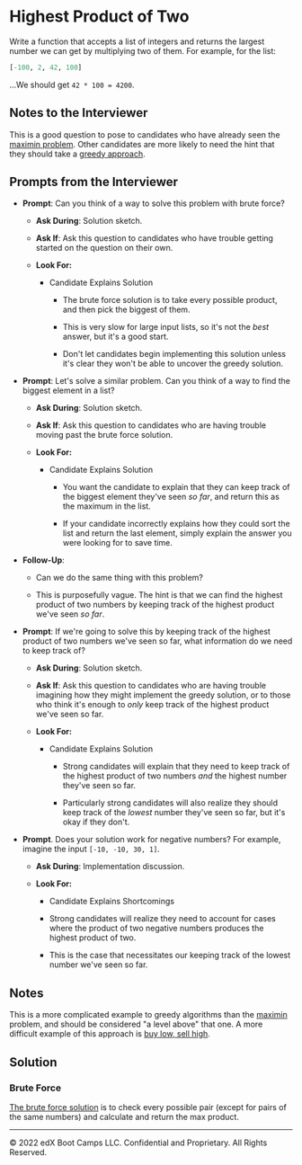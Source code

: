 # Highest Product of Two

Write a function that accepts a list of integers and returns the largest number we can get by multiplying two of them. For example, for the list:

```python
[-100, 2, 42, 100]
```

...We should get `42 * 100 = 4200`.

## Notes to the Interviewer

This is a good question to pose to candidates who have already seen the [maximin problem](../maximin). Other candidates are more likely to need the hint that they should take a [greedy approach](https://en.wikipedia.org/wiki/Greedy_algorithm).

## Prompts from the Interviewer

* **Prompt**: Can you think of a way to solve this problem with brute force?

  * **Ask During**: Solution sketch.

  * **Ask If**: Ask this question to candidates who have trouble getting started on the question on their own.

  * **Look For:**

    * Candidate Explains Solution

      * The brute force solution is to take every possible product, and then pick the biggest of them.

      * This is very slow for large input lists, so it's not the _best_ answer, but it's a good start.

      * Don't let candidates begin implementing this solution unless it's clear they won't be able to uncover the greedy solution.

* **Prompt**: Let's solve a similar problem. Can you think of a way to find the biggest element in a list?

  * **Ask During**: Solution sketch.

  * **Ask If**: Ask this question to candidates who are having trouble moving past the brute force solution.

  * **Look For:**

    * Candidate Explains Solution

      * You want the candidate to explain that they can keep track of the biggest element they've seen _so far_, and return this as the maximum in the list.

      * If your candidate incorrectly explains how they could sort the list and return the last element, simply explain the answer you were looking for to save time.

* **Follow-Up**:

  * Can we do the same thing with this problem?

  * This is purposefully vague. The hint is that we can find the highest product of two numbers by keeping track of the highest product we've seen _so far_.
  
* **Prompt**: If we're going to solve this by keeping track of the highest product of two numbers we've seen so far, what information do we need to keep track of?

  * **Ask During**: Solution sketch.

  * **Ask If**: Ask this question to candidates who are having trouble imagining how they might implement the greedy solution, or to those who think it's enough to _only_ keep track of the highest product we've seen so far.

  * **Look For:**

    * Candidate Explains Solution

      * Strong candidates will explain that they need to keep track of the highest product of two numbers _and_ the highest number they've seen so far.

      * Particularly strong candidates will also realize they should keep track of the _lowest_ number they've seen so far, but it's okay if they don't.

* **Prompt**. Does your solution work for negative numbers? For example, imagine the input `[-10, -10, 30, 1]`.

  * **Ask During**: Implementation discussion.

  * **Look For:**

    * Candidate Explains Shortcomings

    * Strong candidates will realize they need to account for cases where the product of two negative numbers produces the highest product of two.

    * This is the case that necessitates our keeping track of the lowest number we've seen so far.

## Notes

This is a more complicated example to greedy algorithms than the [maximin](../maximin) problem, and should be considered "a level above" that one. A more difficult example of this approach is [buy low, sell high](../buy_low_sell_high).

## Solution

### Brute Force

[The brute force solution](Solved/brute_force.py) is to check every possible pair (except for pairs of the same numbers) and calculate and return the max product.

------

© 2022 edX Boot Camps LLC. Confidential and Proprietary. All Rights Reserved.
